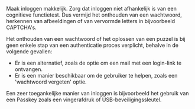 <!-- @license CC0-1.0 -->

Maak inloggen makkelijk. Zorg dat inloggen niet afhankelijk is van een cognitieve functietest. Dus vermijd het onthouden van een wachtwoord, herkennen van afbeeldingen of van vervormde letters in bijvoorbeeld CAPTCHA's.

Het onthouden van een wachtwoord of het oplossen van een puzzel is bij geen enkele stap van een authenticatie proces verplicht, behalve in de volgende gevallen:

- Er is een alternatief, zoals de optie om een mail met een login-link te ontvangen.
- Er is een manier beschikbaar om de gebruiker te helpen, zoals een 'wachtwoord vergeten' optie.

Een zeer toegankelijke manier van inloggen is bijvoorbeeld het gebruik van een Passkey zoals een vingerafdruk of USB-beveiligingssleutel.
